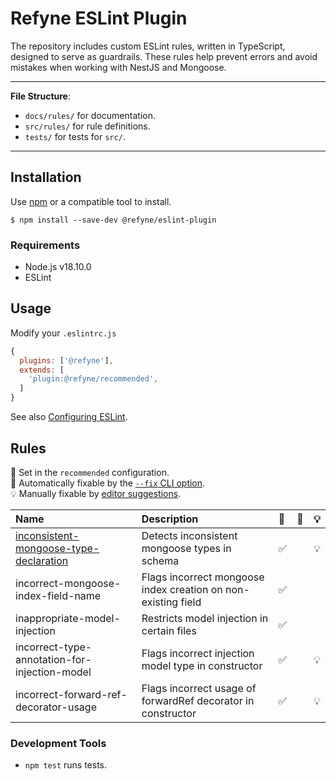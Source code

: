 # Refyne ESLint Plugin

The repository includes custom ESLint rules, written in TypeScript, designed to serve as guardrails. These rules help prevent errors and avoid mistakes when working with NestJS and Mongoose.

---

**File Structure**:

-   `docs/rules/` for documentation.
-   `src/rules/` for rule definitions.
-   `tests/` for tests for `src/`.

---

## Installation

Use [npm](https://www.npmjs.com/) or a compatible tool to install.

```
$ npm install --save-dev @refyne/eslint-plugin
```

### Requirements

-   Node.js v18.10.0
-   ESLint

## Usage

Modify your `.eslintrc.js`

```js
{
  plugins: ['@refyne'],
  extends: [
    'plugin:@refyne/recommended',
  ]
}
```

See also [Configuring ESLint](https://eslint.org/docs/user-guide/configuring).

## Rules

💼 Set in the `recommended` configuration.\
🔧
Automatically fixable by the
[`--fix` CLI option](https://eslint.org/docs/user-guide/command-line-interface#--fix).\
💡
Manually fixable by
[editor suggestions](https://eslint.org/docs/latest/use/core-concepts#rule-suggestions).

| Name                                                                                                                                               | Description                                                   | 💼  | 🔧  | 💡  |
| :------------------------------------------------------------------------------------------------------------------------------------------------- | :------------------------------------------------------------ | :-- | :-- | :-- |
| [inconsistent-mongoose-type-declaration](https://github.com/refyne/eslint-plugin/blob/master/docs/rules/inconsistent-mongoose-type-declaration.md) | Detects inconsistent mongoose types in schema                 | ✅  |     | 💡  |
| incorrect-mongoose-index-field-name                                                                                                                | Flags incorrect mongoose index creation on non-existing field | ✅  |     |     |
| inappropriate-model-injection                                                                                                                      | Restricts model injection in certain files                    | ✅  |     |     |
| incorrect-type-annotation-for-injection-model                                                                                                      | Flags incorrect injection model type in constructor           | ✅  |     | 💡  |
| incorrect-forward-ref-decorator-usage                                                                                                              | Flags incorrect usage of forwardRef decorator in constructor  | ✅  |     | 💡  |

### Development Tools

-   `npm test` runs tests.

